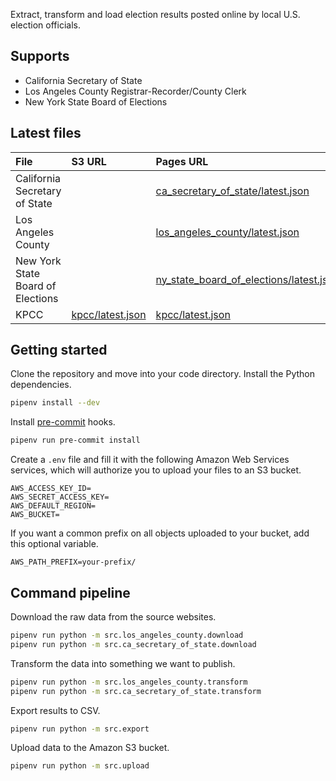 Extract, transform and load election results posted online by local U.S. election officials.

## Supports

- California Secretary of State
- Los Angeles County Registrar-Recorder/County Clerk
- New York State Board of Elections

## Latest files

File | S3 URL | Pages URL |
:--- | :----- | :--------
California Secretary of State | | [ca_secretary_of_state/latest.json](https://biglocalnews.github.io/local-election-results-etl/transformed/ca_secretary_of_state/latest.json)
Los Angeles County |  | [los_angeles_county/latest.json](https://biglocalnews.github.io/local-election-results-etl/transformed/los_angeles_county/latest.json)
New York State Board of Elections |  | [ny_state_board_of_elections/latest.json](https://biglocalnews.github.io/local-election-results-etl/transformed/ny_state_board_of_elections/latest.json)
KPCC | [kpcc/latest.json](https://mt-legacy-projects.s3.amazonaws.com/vgp-general-election-results-2022/data/optimized/kpcc/latest.json) | [kpcc/latest.json](https://biglocalnews.github.io/local-election-results-etl/optimized/kpcc/latest.json)

## Getting started

Clone the repository and move into your code directory. Install the Python dependencies.

```bash
pipenv install --dev
```

Install [pre-commit](https://pre-commit.com/) hooks.

```bash
pipenv run pre-commit install
```

Create a `.env` file and fill it with the following Amazon Web Services services, which will authorize you to upload your files to an S3 bucket.

```
AWS_ACCESS_KEY_ID=
AWS_SECRET_ACCESS_KEY=
AWS_DEFAULT_REGION=
AWS_BUCKET=
```

If you want a common prefix on all objects uploaded to your bucket, add this optional variable.

```
AWS_PATH_PREFIX=your-prefix/
```

## Command pipeline

Download the raw data from the source websites.

```bash
pipenv run python -m src.los_angeles_county.download
pipenv run python -m src.ca_secretary_of_state.download
```

Transform the data into something we want to publish.

```bash
pipenv run python -m src.los_angeles_county.transform
pipenv run python -m src.ca_secretary_of_state.transform
```

Export results to CSV.

```bash
pipenv run python -m src.export
```

Upload data to the Amazon S3 bucket.

```bash
pipenv run python -m src.upload
```
